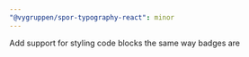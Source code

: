 ```yaml
---
"@vygruppen/spor-typography-react": minor
---
```


Add support for styling code blocks the same way badges are
